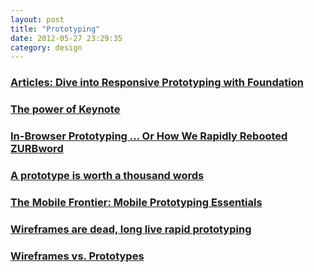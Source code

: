 ```yaml
---
layout: post
title: "Prototyping"
date: 2012-05-27 23:29:35
category: design
---
```


### [Articles: Dive into Responsive Prototyping with Foundation](http://www.alistapart.com/articles/dive-into-responsive-prototyping-with-foundation/)

### [The power of Keynote](http://edenspiekermann.com/en/blog/espi-at-work-the-power-of-keynote)

### [In-Browser Prototyping ... Or How We Rapidly Rebooted ZURBword](http://www.zurb.com/article/923/in-browser-prototyping-or-how-we-rapidly-)

### [A prototype is worth a thousand words](http://boagworld.com/design/a-prototype-is-worth-a-thousand-words/)

### [The Mobile Frontier: Mobile Prototyping Essentials](http://www.rosenfeldmedia.com/books/mobile-design/blog/mobile_prototyping_essentials/)

### [Wireframes are dead, long live rapid prototyping](http://www.uxforthemasses.com/rapid-prototyping/)

### [Wireframes vs. Prototypes](http://blog.fuzzymath.com/2010/02/12/wireframes-vs-prototypes/)

